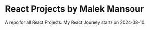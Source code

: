 # React Projects by Malek Mansour
A repo for all React Projects.
My React Journey starts on 2024-08-10.

